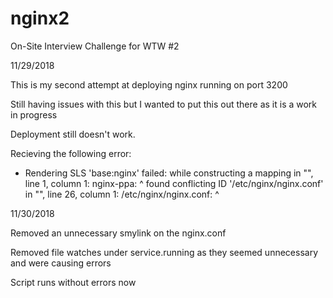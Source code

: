 # nginx2
On-Site Interview Challenge for WTW #2

11/29/2018

This is my second attempt at deploying nginx running on port 3200

Still having issues with this but I wanted to put this out there as it is a work in progress

Deployment still doesn't work.

Recieving the following error:

 - Rendering SLS 'base:nginx' failed: while constructing a mapping
        in "<unicode string>", line 1, column 1:
          nginx-ppa:
          ^
      found conflicting ID '/etc/nginx/nginx.conf'
        in "<unicode string>", line 26, column 1:
          /etc/nginx/nginx.conf:
          ^

11/30/2018

Removed an unnecessary smylink on the nginx.conf

Removed file watches under service.running as they seemed unnecessary and were causing errors

Script runs without errors now

